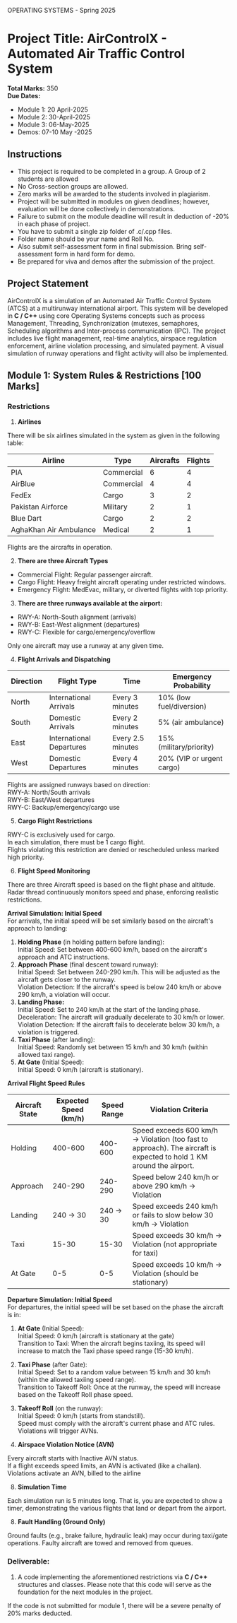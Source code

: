 OPERATING SYSTEMS - Spring 2025

# Project Title: AirControlX - Automated Air Traffic Control System
**Total Marks:** 350  
**Due Dates:**

- Module 1: 20 April-2025
- Module 2: 30-April-2025
- Module 3: 06-May-2025
- Demos: 07-10 May -2025

## Instructions

- This project is required to be completed in a group. A Group of 2 students are allowed
- No Cross-section groups are allowed.
- Zero marks will be awarded to the students involved in plagiarism.
- Project will be submitted in modules on given deadlines; however, evaluation will be done collectively in demonstrations.
- Failure to submit on the module deadline will result in deduction of -20% in each phase of project.
- You have to submit a single zip folder of .c/.cpp files.
- Folder name should be your name and Roll No.
- Also submit self-assessment form in final submission. Bring self-assessment form in hard form for demo.
- Be prepared for viva and demos after the submission of the project.

## Project Statement
AirControlX is a simulation of an Automated Air Traffic Control System (ATCS) at a multirunway international airport. This system will be developed in **C / C++** using core Operating Systems concepts such as process Management, Threading, Synchronization (mutexes, semaphores, Scheduling algorithms and Inter-process communication (IPC). The project includes live flight management, real-time analytics, airspace regulation enforcement, airline violation processing, and simulated payment. A visual simulation of runway operations and flight activity will also be implemented.

## Module 1: System Rules & Restrictions [100 Marks]
### Restrictions

1. **Airlines**

There will be six airlines simulated in the system as given in the following table:

| Airline                     | Type       | Aircrafts | Flights |
|-----------------------------|------------|-----------|---------|
| PIA                         | Commercial | 6         | 4       |
| AirBlue                     | Commercial | 4         | 4       |
| FedEx                       | Cargo      | 3         | 2       |
| Pakistan Airforce           | Military   | 2         | 1       |
| Blue Dart                   | Cargo      | 2         | 2       |
| AghaKhan Air Ambulance      | Medical    | 2         | 1       |

Flights are the aircrafts in operation.

2. **There are three Aircraft Types**

- Commercial Flight: Regular passenger aircraft.
- Cargo Flight: Heavy freight aircraft operating under restricted windows.
- Emergency Flight: MedEvac, military, or diverted flights with top priority.

3. **There are three runways available at the airport:**

- RWY-A: North-South alignment (arrivals)
- RWY-B: East-West alignment (departures)
- RWY-C: Flexible for cargo/emergency/overflow

Only one aircraft may use a runway at any given time.

4. **Flight Arrivals and Dispatching**

| Direction | Flight Type               | Time            | Emergency Probability          |
|-----------|---------------------------|-----------------|--------------------------------|
| North     | International Arrivals    | Every 3 minutes | 10% (low fuel/diversion)       |
| South     | Domestic Arrivals         | Every 2 minutes | 5% (air ambulance)             |
| East      | International Departures  | Every 2.5 minutes | 15% (military/priority)      |
| West      | Domestic Departures       | Every 4 minutes | 20% (VIP or urgent cargo)      |

Flights are assigned runways based on direction:  
RWY-A: North/South arrivals  
RWY-B: East/West departures  
RWY-C: Backup/emergency/cargo use

5. **Cargo Flight Restrictions**

RWY-C is exclusively used for cargo.  
In each simulation, there must be 1 cargo flight.  
Flights violating this restriction are denied or rescheduled unless marked high priority.

6. **Flight Speed Monitoring**

There are three Aircraft speed is based on the flight phase and altitude. Radar thread continuously monitors speed and phase, enforcing realistic restrictions.

**Arrival Simulation: Initial Speed**  
For arrivals, the initial speed will be set similarly based on the aircraft's approach to landing:

1. **Holding Phase** (in holding pattern before landing):  
   Initial Speed: Set between 400-600 km/h, based on the aircraft's approach and ATC instructions.
2. **Approach Phase** (final descent toward runway):  
   Initial Speed: Set between 240-290 km/h. This will be adjusted as the aircraft gets closer to the runway.  
   Violation Detection: If the aircraft's speed is below 240 km/h or above 290 km/h, a violation will occur.
3. **Landing Phase:**  
   Initial Speed: Set to 240 km/h at the start of the landing phase.  
   Deceleration: The aircraft will gradually decelerate to 30 km/h or lower.  
   Violation Detection: If the aircraft fails to decelerate below 30 km/h, a violation is triggered.
4. **Taxi Phase** (after landing):  
   Initial Speed: Randomly set between 15 km/h and 30 km/h (within allowed taxi range).
5. **At Gate** (Initial Speed):  
   Initial Speed: 0 km/h (aircraft is stationary).

**Arrival Flight Speed Rules**

| Aircraft State | Expected Speed (km/h) | Speed Range | Violation Criteria |
|----------------|----------------------|-------------|--------------------|
| Holding        | 400-600              | 400-600     | Speed exceeds 600 km/h → Violation (too fast to approach). The aircraft is expected to hold 1 KM around the airport. |
| Approach       | 240-290              | 240-290     | Speed below 240 km/h or above 290 km/h → Violation |
| Landing        | 240 → 30             | 240 → 30    | Speed exceeds 240 km/h or fails to slow below 30 km/h → Violation |
| Taxi           | 15-30                | 15-30       | Speed exceeds 30 km/h → Violation (not appropriate for taxi) |
| At Gate        | 0-5                  | 0-5         | Speed exceeds 10 km/h → Violation (should be stationary) |

**Departure Simulation: Initial Speed**  
For departures, the initial speed will be set based on the phase the aircraft is in:

1. **At Gate** (Initial Speed):  
   Initial Speed: 0 km/h (aircraft is stationary at the gate)  
   Transition to Taxi: When the aircraft begins taxiing, its speed will increase to match the Taxi phase speed range (15-30 km/h).
2. **Taxi Phase** (after Gate):  
   Initial Speed: Set to a random value between 15 km/h and 30 km/h (within the allowed taxiing speed range).  
   Transition to Takeoff Roll: Once at the runway, the speed will increase based on the Takeoff Roll phase speed.
3. **Takeoff Roll** (on the runway):  
   Initial Speed: 0 km/h (starts from standstill).  
   Speed must comply with the aircraft's current phase and ATC rules. Violations will trigger AVNs.

7. **Airspace Violation Notice (AVN)**

Every aircraft starts with Inactive AVN status.  
If a flight exceeds speed limits, an AVN is activated (like a challan).  
Violations activate an AVN, billed to the airline

8. **Simulation Time**

Each simulation run is 5 minutes long. That is, you are expected to show a timer, demonstrating the various flights that land or depart from the airport.

8. **Fault Handling (Ground Only)**

Ground faults (e.g., brake failure, hydraulic leak) may occur during taxi/gate operations. Faulty aircraft are towed and removed from queues.

### Deliverable:

1. A code implementing the aforementioned restrictions via **C / C++** structures and classes. Please note that this code will serve as the foundation for the next modules in the project.

If the code is not submitted for module 1, there will be a severe penalty of 20% marks deducted.